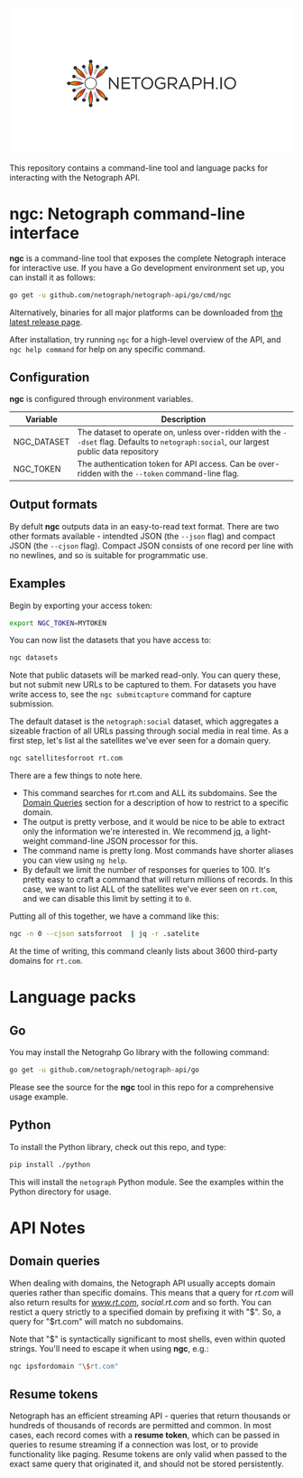 
![Netograph API](assets/netograph-logo.png)


This repository contains a command-line tool and language packs for interacting
with the Netograph API.

# ngc: Netograph command-line interface

**ngc** is a command-line tool that exposes the complete Netograph interace for
interactive use. If you have a Go development environment set up, you can
install it as follows:

```sh
go get -u github.com/netograph/netograph-api/go/cmd/ngc
```

Alternatively, binaries for all major platforms can be downloaded from [the
latest release
page](https://github.com/netograph/netograph-api/releases/latest).

After installation, try running `ngc` for a high-level overview of the API, and
`ngc help command` for help on any specific command.

## Configuration

**ngc** is configured through environment variables.

| Variable | Description |
| --- | --- |
| NGC_DATASET | The dataset to operate on, unless over-ridden with the `--dset` flag. Defaults to `netograph:social`, our largest public data repository
| NGC_TOKEN  | The authentication token for API access. Can be over-ridden with the `--token` command-line flag.  |


## Output formats

By defult **ngc** outputs data in an easy-to-read text format. There are two
other formats available - intendted JSON (the `--json` flag) and compact JSON
(the `--cjson` flag). Compact JSON consists of one record per line with no
newlines, and so is suitable for programmatic use.


## Examples

Begin by exporting your access token:

```sh
export NGC_TOKEN=MYTOKEN
```

You can now list the datasets that you have access to:

```sh
ngc datasets
```

Note that public datasets will be marked read-only. You can query these, but not
submit new URLs to be captured to them. For datasets you have write access to,
see the `ngc submitcapture` command for capture submission.

The default dataset is the `netograph:social` dataset, which aggregates a
sizeable fraction of all URLs passing through social media in real time. As a
first step, let's list al the satellites we've ever seen for a domain query.

```sh
ngc satellitesforroot rt.com
```

There are a few things to note here.

- This command searches for rt.com and ALL its subdomains. See the [Domain
  Queries](#domain-queries) section for a description of how to restrict to a
  specific domain.
- The output is pretty verbose, and it would be nice to be able to extract only
  the information we're interested in. We recommend
  [jq](https://stedolan.github.io/jq/), a light-weight command-line JSON
  processor for this.
- The command name is pretty long. Most commands have shorter aliases you can
  view using `ng help`.
- By default we limit the number of responses for queries to 100. It's pretty
  easy to craft a command that will return millions of records. In this case, we
  want to list ALL of the satellites we've ever seen on `rt.com`, and we can
  disable this limit by setting it to `0`.

Putting all of this together, we have a command like this:

```sh
ngc -n 0 --cjson satsforroot  | jq -r .satelite
```

At the time of writing, this command cleanly lists about 3600 third-party
domains for `rt.com`.


# Language packs


## Go

You may install the Netograhp Go library with the following command:

```sh
go get -u github.com/netograph/netograph-api/go
```

Please see the source for the **ngc** tool in this repo for a comprehensive
usage example.


## Python

To install the Python library, check out this repo, and type:

```sh
pip install ./python
```

This will install the `netograph` Python module. See the examples within the
Python directory for usage.


# API Notes

## Domain queries

When dealing with domains, the Netograph API usually accepts domain queries
rather than specific domains. This means that a query for *rt.com* will also
return results for *www.rt.com*, *social.rt.com* and so forth. You can restict a
query strictly to a specified domain by prefixing it with "$". So, a query for
"$rt.com" will match no subdomains.

Note that "$" is syntactically significant to most shells, even within quoted
strings. You'll need to escape it when using **ngc**, e.g.:

```sh
ngc ipsfordomain "\$rt.com"
```


## Resume tokens

Netograph has an efficient streaming API - queries that return thousands or
hundreds of thousands of records are permitted and common. In most cases, each
record comes with a **resume token**, which can be passed in queries to resume
streaming if a connection was lost, or to provide functionality like paging.
Resume tokens are only valid when passed to the exact same query that originated
it, and should not be stored persistently.

